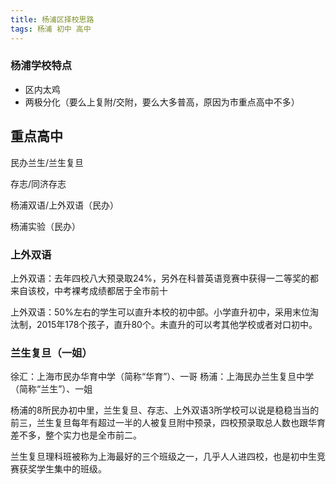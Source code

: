 ```yaml
---
title: 杨浦区择校思路
tags: 杨浦 初中 高中
---
```

### 杨浦学校特点

- 区内太鸡
- 两极分化（要么上复附/交附，要么大多普高，原因为市重点高中不多）

## 重点高中

民办兰生/兰生复旦

存志/同济存志

杨浦双语/上外双语（民办）

杨浦实验（民办）

### 上外双语

上外双语：去年四校八大预录取24%，另外在科普英语竞赛中获得一二等奖的都来自该校，中考裸考成绩都居于全市前十

上外双语：50%左右的学生可以直升本校的初中部。小学直升初中，采用末位淘汰制，2015年178个孩子，直升80个。未直升的可以考其他学校或者对口初中。

### 兰生复旦（一姐）

徐汇：上海市民办华育中学（简称“华育”）、一哥
杨浦：上海民办兰生复旦中学（简称“兰生”）、一姐

杨浦的8所民办初中里，兰生复旦、存志、上外双语3所学校可以说是稳稳当当的前三，兰生复旦每年有超过一半的人被复旦附中预录，四校预录取总人数也跟华育差不多，整个实力也是全市前二。

兰生复旦理科班被称为上海最好的三个班级之一，几乎人人进四校，也是初中生竞赛获奖学生集中的班级。
